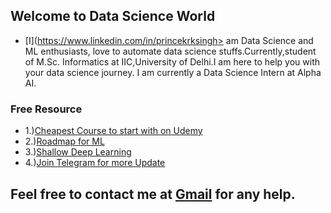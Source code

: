 ## Welcome to Data Science World

-  [I](https://www.linkedin.com/in/princekrksingh> am Data Science and ML enthusiasts, love to automate data science stuffs.Currently,student of M.Sc. Informatics at IIC,University of Delhi.I am here to help you with your data science journey. I am currently a Data Science Intern at Alpha AI.


### Free Resource
- 1.)[Cheapest Course to start with on Udemy](https://www.udemy.com/share/101WeAB0UddVdUQ34)
- 2.)[Roadmap for ML](https://github.com/mrdbourke/machine-learning-roadmap)
- 3.)[Shallow Deep Learning](https://github.com/airalcorn2/shallow-deep-learning)
- 4.)[Join Telegram for more Update](t.me/data_ml)
         
      


## Feel free to contact me at [Gmail](princekrksingh@gmail.com) for any help.
      

